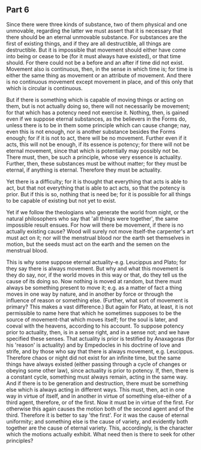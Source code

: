 ## Part 6

Since there were three kinds of substance, two of them physical and one unmovable, regarding the latter we must assert that it is necessary that there should be an eternal unmovable substance.
For substances are the first of existing things, and if they are all destructible, all things are destructible.
But it is impossible that movement should either have come into being or cease to be (for it must always have existed), or that time should.
For there could not be a before and an after if time did not exist.
Movement also is continuous, then, in the sense in which time is; for time is either the same thing as movement or an attribute of movement.
And there is no continuous movement except movement in place, and of this only that which is circular is continuous.

But if there is something which is capable of moving things or acting on them, but is not actually doing so, there will not necessarily be movement; for that which has a potency need not exercise it.
Nothing, then, is gained even if we suppose eternal substances, as the believers in the Forms do, unless there is to be in them some principle which can cause change; nay, even this is not enough, nor is another substance besides the Forms enough; for if it is not to act, there will be no movement.
Further even if it acts, this will not be enough, if its essence is potency; for there will not be eternal movement, since that which is potentially may possibly not be.
There must, then, be such a principle, whose very essence is actuality.
Further, then, these substances must be without matter; for they must be eternal, if anything is eternal.
Therefore they must be actuality.

Yet there is a difficulty; for it is thought that everything that acts is able to act, but that not everything that is able to act acts, so that the potency is prior.
But if this is so, nothing that is need be; for it is possible for all things to be capable of existing but not yet to exist.

Yet if we follow the theologians who generate the world from night, or the natural philosophers who say that 'all things were together', the same impossible result ensues.
For how will there be movement, if there is no actually existing cause?
Wood will surely not move itself-the carpenter's art must act on it; nor will the menstrual blood nor the earth set themselves in motion, but the seeds must act on the earth and the semen on the menstrual blood.

This is why some suppose eternal actuality-e.g.
Leucippus and Plato; for they say there is always movement.
But why and what this movement is they do say, nor, if the world moves in this way or that, do they tell us the cause of its doing so.
Now nothing is moved at random, but there must always be something present to move it; e.g.
as a matter of fact a thing moves in one way by nature, and in another by force or through the influence of reason or something else.
(Further, what sort of movement is primary?
This makes a vast difference.)
But again for Plato, at least, it is not permissible to name here that which he sometimes supposes to be the source of movement-that which moves itself; for the soul is later, and coeval with the heavens, according to his account.
To suppose potency prior to actuality, then, is in a sense right, and in a sense not; and we have specified these senses.
That actuality is prior is testified by Anaxagoras (for his 'reason' is actuality) and by Empedocles in his doctrine of love and strife, and by those who say that there is always movement, e.g.
Leucippus.
Therefore chaos or night did not exist for an infinite time, but the same things have always existed (either passing through a cycle of changes or obeying some other law), since actuality is prior to potency.
If, then, there is a constant cycle, something must always remain, acting in the same way.
And if there is to be generation and destruction, there must be something else which is always acting in different ways.
This must, then, act in one way in virtue of itself, and in another in virtue of something else-either of a third agent, therefore, or of the first.
Now it must be in virtue of the first.
For otherwise this again causes the motion both of the second agent and of the third.
Therefore it is better to say 'the first'.
For it was the cause of eternal uniformity; and something else is the cause of variety, and evidently both together are the cause of eternal variety.
This, accordingly, is the character which the motions actually exhibit.
What need then is there to seek for other principles?

